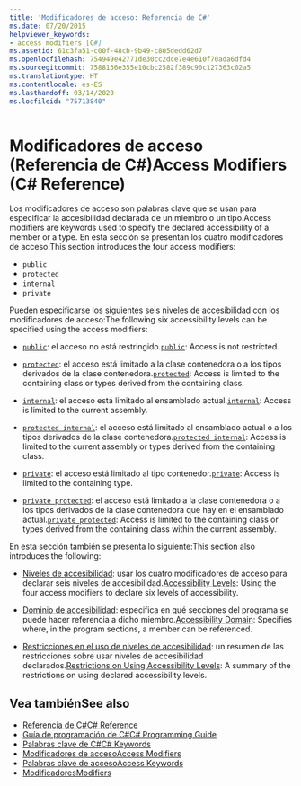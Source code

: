 ```yaml
---
title: 'Modificadores de acceso: Referencia de C#'
ms.date: 07/20/2015
helpviewer_keywords:
- access modifiers [C#]
ms.assetid: 61c3fa51-c00f-48cb-9b49-c805dedd62d7
ms.openlocfilehash: 754949e42771de30cc2dce7e4e610f70ada6dfd4
ms.sourcegitcommit: 7588136e355e10cbc2582f389c90c127363c02a5
ms.translationtype: HT
ms.contentlocale: es-ES
ms.lasthandoff: 03/14/2020
ms.locfileid: "75713840"
---
```

# <a name="access-modifiers-c-reference"></a><span data-ttu-id="cc040-102">Modificadores de acceso (Referencia de C#)</span><span class="sxs-lookup"><span data-stu-id="cc040-102">Access Modifiers (C# Reference)</span></span>
<span data-ttu-id="cc040-103">Los modificadores de acceso son palabras clave que se usan para especificar la accesibilidad declarada de un miembro o un tipo.</span><span class="sxs-lookup"><span data-stu-id="cc040-103">Access modifiers are keywords used to specify the declared accessibility of a member or a type.</span></span> <span data-ttu-id="cc040-104">En esta sección se presentan los cuatro modificadores de acceso:</span><span class="sxs-lookup"><span data-stu-id="cc040-104">This section introduces the four access modifiers:</span></span>  
  
- `public`
- `protected`
- `internal`
- `private`
  
 <span data-ttu-id="cc040-105">Pueden especificarse los siguientes seis niveles de accesibilidad con los modificadores de acceso:</span><span class="sxs-lookup"><span data-stu-id="cc040-105">The following six accessibility levels can be specified using the access modifiers:</span></span>  
  
- <span data-ttu-id="cc040-106">[`public`](public.md): el acceso no está restringido.</span><span class="sxs-lookup"><span data-stu-id="cc040-106">[`public`](public.md): Access is not restricted.</span></span>  
  
- <span data-ttu-id="cc040-107">[`protected`](protected.md): el acceso está limitado a la clase contenedora o a los tipos derivados de la clase contenedora.</span><span class="sxs-lookup"><span data-stu-id="cc040-107">[`protected`](protected.md): Access is limited to the containing class or types derived from the containing class.</span></span>  
  
- <span data-ttu-id="cc040-108">[`internal`](internal.md): el acceso está limitado al ensamblado actual.</span><span class="sxs-lookup"><span data-stu-id="cc040-108">[`internal`](internal.md): Access is limited to the current assembly.</span></span>  
  
- <span data-ttu-id="cc040-109">[`protected internal`](protected-internal.md): el acceso está limitado al ensamblado actual o a los tipos derivados de la clase contenedora.</span><span class="sxs-lookup"><span data-stu-id="cc040-109">[`protected internal`](protected-internal.md): Access is limited to the current assembly or types derived from the containing class.</span></span>  
  
- <span data-ttu-id="cc040-110">[`private`](private.md): el acceso está limitado al tipo contenedor.</span><span class="sxs-lookup"><span data-stu-id="cc040-110">[`private`](private.md): Access is limited to the containing type.</span></span>  

- <span data-ttu-id="cc040-111">[`private protected`](private-protected.md): el acceso está limitado a la clase contenedora o a los tipos derivados de la clase contenedora que hay en el ensamblado actual.</span><span class="sxs-lookup"><span data-stu-id="cc040-111">[`private protected`](private-protected.md): Access is limited to the containing class or types derived from the containing class within the current assembly.</span></span>  
  
 <span data-ttu-id="cc040-112">En esta sección también se presenta lo siguiente:</span><span class="sxs-lookup"><span data-stu-id="cc040-112">This section also introduces the following:</span></span>  
  
- <span data-ttu-id="cc040-113">[Niveles de accesibilidad](./accessibility-levels.md): usar los cuatro modificadores de acceso para declarar seis niveles de accesibilidad.</span><span class="sxs-lookup"><span data-stu-id="cc040-113">[Accessibility Levels](./accessibility-levels.md): Using the four access modifiers to declare six levels of accessibility.</span></span>  
  
- <span data-ttu-id="cc040-114">[Dominio de accesibilidad](./accessibility-domain.md): especifica en qué secciones del programa se puede hacer referencia a dicho miembro.</span><span class="sxs-lookup"><span data-stu-id="cc040-114">[Accessibility Domain](./accessibility-domain.md): Specifies where, in the program sections, a member can be referenced.</span></span>  
  
- <span data-ttu-id="cc040-115">[Restricciones en el uso de niveles de accesibilidad](./restrictions-on-using-accessibility-levels.md): un resumen de las restricciones sobre usar niveles de accesibilidad declarados.</span><span class="sxs-lookup"><span data-stu-id="cc040-115">[Restrictions on Using Accessibility Levels](./restrictions-on-using-accessibility-levels.md): A summary of the restrictions on using declared accessibility levels.</span></span>  
  
## <a name="see-also"></a><span data-ttu-id="cc040-116">Vea también</span><span class="sxs-lookup"><span data-stu-id="cc040-116">See also</span></span>

- [<span data-ttu-id="cc040-117">Referencia de C#</span><span class="sxs-lookup"><span data-stu-id="cc040-117">C# Reference</span></span>](../index.md)
- [<span data-ttu-id="cc040-118">Guía de programación de C#</span><span class="sxs-lookup"><span data-stu-id="cc040-118">C# Programming Guide</span></span>](../../programming-guide/index.md)
- [<span data-ttu-id="cc040-119">Palabras clave de C#</span><span class="sxs-lookup"><span data-stu-id="cc040-119">C# Keywords</span></span>](./index.md)
- [<span data-ttu-id="cc040-120">Modificadores de acceso</span><span class="sxs-lookup"><span data-stu-id="cc040-120">Access Modifiers</span></span>](../../programming-guide/classes-and-structs/access-modifiers.md)
- [<span data-ttu-id="cc040-121">Palabras clave de acceso</span><span class="sxs-lookup"><span data-stu-id="cc040-121">Access Keywords</span></span>](base.md)
- [<span data-ttu-id="cc040-122">Modificadores</span><span class="sxs-lookup"><span data-stu-id="cc040-122">Modifiers</span></span>](index.md)
